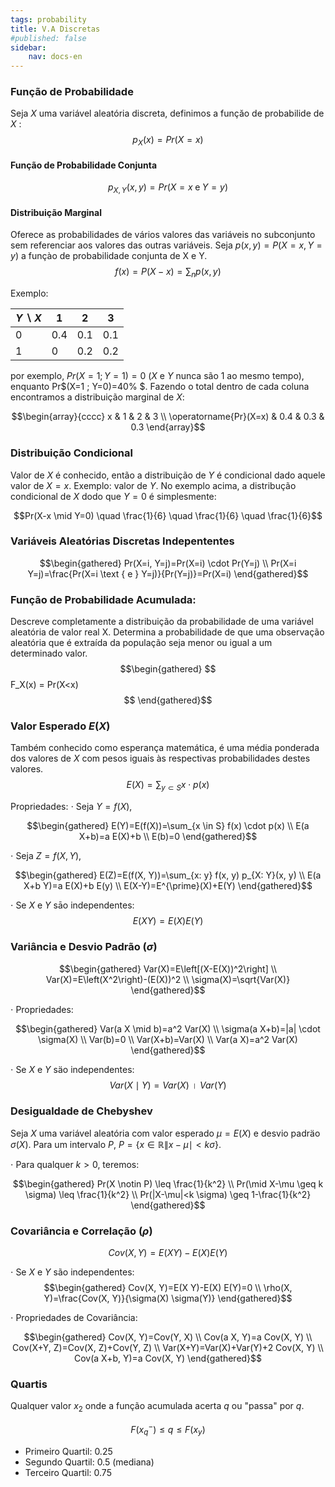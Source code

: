 ```yaml
---
tags: probability
title: V.A Discretas
#published: false
sidebar:
    nav: docs-en
---
```


### Função de Probabilidade
Seja $X$ uma variável aleatória discreta, definimos a funçăo de probabilide de $X$ :
$$p_X(x) = Pr(X=x)$$

#### Função de Probabilidade Conjunta

$$p_{X, Y}(x, y) = Pr(X=x \; \mathrm{e} \; Y=y)$$

#### Distribuição Marginal
Oferece as probabilidades de vários valores das variáveis no subconjunto sem referenciar aos valores das outras variáveis.
Seja $p(x, y)=P(X=x, Y=y)$ a funçào de probabilidade conjunta de $\mathrm{X}$ e $\mathrm{Y}$.
$$f(x)=P(X-x)=\sum_n p(x, y)$$

Exemplo:

| $Y \backslash X$ | 1 | 2 | 3 |
| --- | --- | --- | --- |
| 0 | 0.4 | 0.1 | 0.1 |
| 1 | 0 | 0.2 | 0.2 |

por exemplo, $Pr(X=1 ; Y=1)=0$ ($X$ e $Y$ nunca são 1 ao mesmo tempo), enquanto Pr$(X=1 ; Y=0)=40\% $. Fazendo o total dentro de cada coluna encontramos a distribuição marginal de $X$:

$$\begin{array}{cccc}
x & 1 & 2 & 3 \\
\operatorname{Pr}(X=x) & 0.4 & 0.3 & 0.3
\end{array}$$

###  Distribuição Condicional
Valor de $X$ é conhecido, então a distribuição de $Y$ é condicional dado aquele valor de $X=x$. Exemplo: valor de $Y$. No exemplo acima, a distribução condicional de $X$ dodo que $Y=0$ é simplesmente:

$$Pr(X-x \mid Y=0) \quad \frac{1}{6} \quad \frac{1}{6} \quad \frac{1}{6}$$

### Variáveis Aleatórias Discretas Indepententes

$$\begin{gathered}
Pr(X=i, Y=j)=Pr(X=i) \cdot Pr(Y=j) \\
Pr(X=i Y=j)=\frac{Pr(X=i \text { e } Y=j)}{Pr(Y=j)}=Pr(X=i)
\end{gathered}$$

### Função de Probabilidade Acumulada:

Descreve completamente a distribuição da probabilidade de uma variável aleatória de valor real X. Determina a probabilidade de que uma observação aleatória que é extraída da população seja menor ou igual a um determinado valor. 
$$\begin{gathered}
$$F_X(x) = Pr(X<x)$$
\end{gathered}$$

### Valor Esperado $E(X)$
Também conhecido como esperança matemática, é uma média ponderada dos valores de $X$ com pesos iguais às respectivas probabilidades destes valores.
$$E(X)=\sum_{y \subset S} x \cdot p(x)$$

Propriedades:
$\cdot$ Seja $Y=f(X)$,

$$\begin{gathered}
E(Y)=E(f(X))=\sum_{x \in S} f(x) \cdot p(x) \\
E(a X+b)=a E(X)+b \\
E(b)=0
\end{gathered}$$

$\cdot$  Seja $Z=f(X, Y)$,

$$\begin{gathered}
E(Z)=E(f(X, Y))=\sum_{x: y} f(x, y) p_{X: Y}(x, y) \\
E(a X+b Y)=a E(X)+b E(y) \\
E(X-Y)=E^{\prime}(X)+E(Y)
\end{gathered}$$

$\cdot$ Se $X$ e $Y$ sāo independentes:
$$E(X Y)=E(X) E(Y)$$

### Variância e Desvio Padrão $(\sigma)$

$$\begin{gathered}
Var(X)=E\left[(X-E(X))^2\right] \\
Var(X)=E\left(X^2\right)-(E(X))^2 \\
\sigma(X)=\sqrt{Var(X)}
\end{gathered}$$

$\cdot$ Propriedades:

$$\begin{gathered}
Var(a X \mid b)=a^2 Var(X) \\
\sigma(a X+b)=|a| \cdot \sigma(X) \\
Var(b)=0 \\
Var(X+b)=Var(X) \\
Var(a X)=a^2 Var(X)
\end{gathered}$$

$\cdot$  Se $X$ e $Y$ säo independentes:
$$Var(X \mid Y)=Var(X) \text { । } Var(Y)$$

### Desigualdade de Chebyshev

Seja $X$ uma variável aleatória com valor esperado $\mu=E(X)$ e desvio padräo $\sigma(X)$.
Para um intervalo $P$, $P=\{x \in \mathbb{R} \| x-\mu \mid<k \sigma\}$.

$\cdot$ Para qualquer $k>0$, teremos:

$$\begin{gathered}
Pr(X \notin P) \leq \frac{1}{k^2} \\
Pr(\mid X-\mu \geq k \sigma) \leq \frac{1}{k^2} \\
Pr(|X-\mu|<k \sigma) \geq 1-\frac{1}{k^2}
\end{gathered}$$

### Covariância e Correlação $(\rho)$
$$Cov(X, Y)=E(X Y)-E(X) E(Y)$$

$\cdot$ Se $X$ e $Y$ são independentes:
$$\begin{gathered}
Cov(X, Y)=E(X Y)-E(X) E(Y)=0 \\
\rho(X, Y)=\frac{Cov(X, Y)}{\sigma(X) \sigma(Y)}
\end{gathered}$$

$\cdot$ Propriedades de Covariância:

$$\begin{gathered}
Cov(X, Y)=Cov(Y, X) \\
Cov(a X, Y)=a Cov(X, Y) \\
Cov(X+Y, Z)=Cov(X, Z)+Cov(Y, Z) \\
Var(X+Y)=Var(X)+Var(Y)+2 Cov(X, Y) \\
Cov(a X+b, Y)=a Cov(X, Y)
\end{gathered}$$

### Quartis

Qualquer valor $x_2$ onde a função acumulada acerta $q$ ou "passa" por $q$.

$$F\left(x_q^{-}\right) \leq q \leq F\left(x_y\right)$$

- Primeiro Quartil: 0.25
- Segundo Quartil: 0.5 (mediana)
- Terceiro Quartil: 0.75
